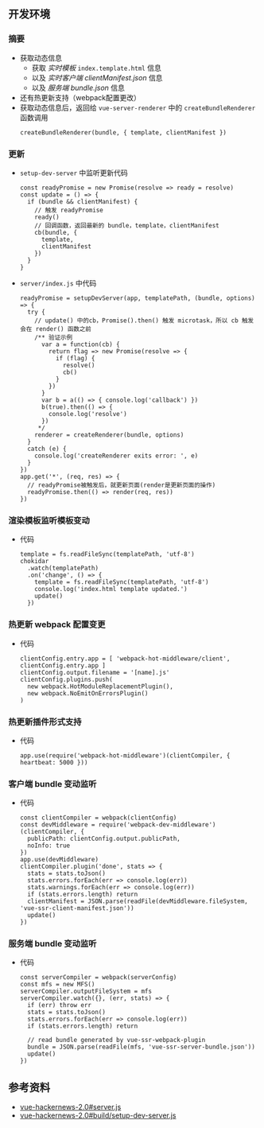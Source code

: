 ## 开发环境
### 摘要
- 获取动态信息
  - 获取 *实时模板* `index.template.html` 信息
  - 以及 *实时客户端 clientManifest.json* 信息
  - 以及 *服务端 bundle.json* 信息
- 还有热更新支持（webpack配置更改）
- 获取动态信息后，返回给 `vue-server-renderer` 中的 `createBundleRenderer` 函数调用
  ```
  createBundleRenderer(bundle, { template, clientManifest })
  ```

### 更新
- `setup-dev-server` 中监听更新代码
  ```
  const readyPromise = new Promise(resolve => ready = resolve)
  const update = () => {
    if (bundle && clientManifest) {
      // 触发 readyPromise
      ready()
      // 回调函数，返回最新的 bundle，template，clientManifest
      cb(bundle, {
        template,
        clientManifest
      })
    }
  }
  ```
- `server/index.js` 中代码
  ```
  readyPromise = setupDevServer(app, templatePath, (bundle, options) => {
    try {
      // update() 中的cb，Promise().then() 触发 microtask，所以 cb 触发会在 render() 函数之前
      /** 验证示例
        var a = function(cb) {
          return flag => new Promise(resolve => {
            if (flag) {
              resolve()
              cb()
            }
          })
        }
        var b = a(() => { console.log('callback') })
        b(true).then(() => {
          console.log('resolve')
        })
       */
      renderer = createRenderer(bundle, options)
    }
    catch (e) {
      console.log('createRenderer exits error: ', e)
    }
  })
  app.get('*', (req, res) => {
    // readyPromise被触发后，就更新页面(render是更新页面的操作)
    readyPromise.then(() => render(req, res))
  })
  ```

### 渲染模板监听模板变动
- 代码
  ```
  template = fs.readFileSync(templatePath, 'utf-8')
  chokidar
    .watch(templatePath)
    .on('change', () => {
      template = fs.readFileSync(templatePath, 'utf-8')
      console.log('index.html template updated.')
      update()
    })
  ```

### 热更新 webpack 配置变更
- 代码
  ```
  clientConfig.entry.app = [ 'webpack-hot-middleware/client', clientConfig.entry.app ]
  clientConfig.output.filename = '[name].js'
  clientConfig.plugins.push(
    new webpack.HotModuleReplacementPlugin(),
    new webpack.NoEmitOnErrorsPlugin()
  )
  ```

### 热更新插件形式支持
- 代码
  ```
  app.use(require('webpack-hot-middleware')(clientCompiler, { heartbeat: 5000 }))
  ```

### 客户端 bundle 变动监听
- 代码
  ```
  const clientCompiler = webpack(clientConfig)
  const devMiddleware = require('webpack-dev-middleware')(clientCompiler, {
    publicPath: clientConfig.output.publicPath,
    noInfo: true
  })
  app.use(devMiddleware)
  clientCompiler.plugin('done', stats => {
    stats = stats.toJson()
    stats.errors.forEach(err => console.log(err))
    stats.warnings.forEach(err => console.log(err))
    if (stats.errors.length) return
    clientManifest = JSON.parse(readFile(devMiddleware.fileSystem, 'vue-ssr-client-manifest.json'))
    update()
  })
  ```

### 服务端 bundle 变动监听
- 代码
  ```
  const serverCompiler = webpack(serverConfig)
  const mfs = new MFS()
  serverCompiler.outputFileSystem = mfs
  serverCompiler.watch({}, (err, stats) => {
    if (err) throw err
    stats = stats.toJson()
    stats.errors.forEach(err => console.log(err))
    if (stats.errors.length) return

    // read bundle generated by vue-ssr-webpack-plugin
    bundle = JSON.parse(readFile(mfs, 'vue-ssr-server-bundle.json'))
    update()
  })
  ```

## 参考资料
- [vue-hackernews-2.0#server.js](https://github.com/vuejs/vue-hackernews-2.0/blob/master/server.js)
- [vue-hackernews-2.0#build/setup-dev-server.js](https://github.com/vuejs/vue-hackernews-2.0/blob/master/build/setup-dev-server.js)
